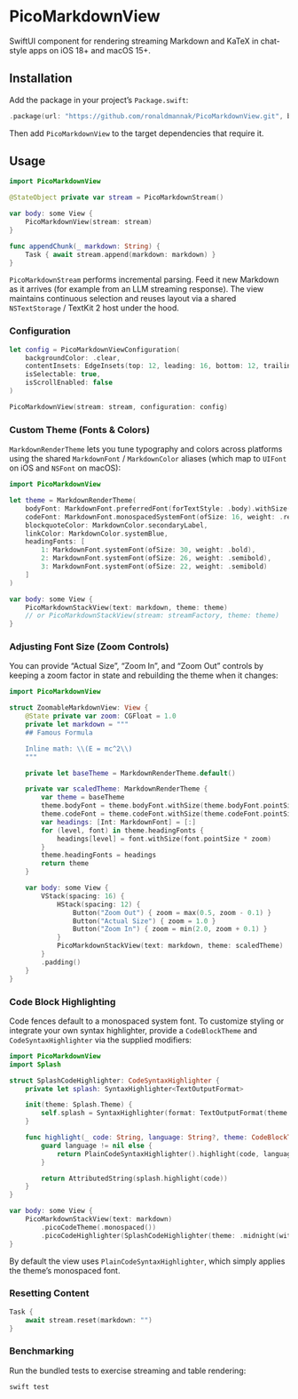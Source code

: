 # PicoMarkdownView

SwiftUI component for rendering streaming Markdown and KaTeX in chat-style apps on iOS 18+ and macOS 15+.

## Installation

Add the package in your project’s `Package.swift`:

```swift
.package(url: "https://github.com/ronaldmannak/PicoMarkdownView.git", branch: "main")
```

Then add `PicoMarkdownView` to the target dependencies that require it.

## Usage

```swift
import PicoMarkdownView

@StateObject private var stream = PicoMarkdownStream()

var body: some View {
    PicoMarkdownView(stream: stream)
}

func appendChunk(_ markdown: String) {
    Task { await stream.append(markdown: markdown) }
}
```

`PicoMarkdownStream` performs incremental parsing. Feed it new Markdown as it arrives (for example from an LLM streaming response). The view maintains continuous selection and reuses layout via a shared `NSTextStorage` / TextKit 2 host under the hood.

### Configuration

```swift
let config = PicoMarkdownViewConfiguration(
    backgroundColor: .clear,
    contentInsets: EdgeInsets(top: 12, leading: 16, bottom: 12, trailing: 16),
    isSelectable: true,
    isScrollEnabled: false
)

PicoMarkdownView(stream: stream, configuration: config)
```

### Custom Theme (Fonts & Colors)

`MarkdownRenderTheme` lets you tune typography and colors across platforms using the shared `MarkdownFont` / `MarkdownColor` aliases (which map to `UIFont` on iOS and `NSFont` on macOS):

```swift
import PicoMarkdownView

let theme = MarkdownRenderTheme(
    bodyFont: MarkdownFont.preferredFont(forTextStyle: .body).withSize(18),
    codeFont: MarkdownFont.monospacedSystemFont(ofSize: 16, weight: .regular),
    blockquoteColor: MarkdownColor.secondaryLabel,
    linkColor: MarkdownColor.systemBlue,
    headingFonts: [
        1: MarkdownFont.systemFont(ofSize: 30, weight: .bold),
        2: MarkdownFont.systemFont(ofSize: 26, weight: .semibold),
        3: MarkdownFont.systemFont(ofSize: 22, weight: .semibold)
    ]
)

var body: some View {
    PicoMarkdownStackView(text: markdown, theme: theme)
    // or PicoMarkdownStackView(stream: streamFactory, theme: theme)
}
```

### Adjusting Font Size (Zoom Controls)

You can provide “Actual Size”, “Zoom In”, and “Zoom Out” controls by keeping a zoom factor in state and rebuilding the theme when it changes:

```swift
import PicoMarkdownView

struct ZoomableMarkdownView: View {
    @State private var zoom: CGFloat = 1.0
    private let markdown = """
    ## Famous Formula

    Inline math: \\(E = mc^2\\)
    """

    private let baseTheme = MarkdownRenderTheme.default()

    private var scaledTheme: MarkdownRenderTheme {
        var theme = baseTheme
        theme.bodyFont = theme.bodyFont.withSize(theme.bodyFont.pointSize * zoom)
        theme.codeFont = theme.codeFont.withSize(theme.codeFont.pointSize * zoom)
        var headings: [Int: MarkdownFont] = [:]
        for (level, font) in theme.headingFonts {
            headings[level] = font.withSize(font.pointSize * zoom)
        }
        theme.headingFonts = headings
        return theme
    }

    var body: some View {
        VStack(spacing: 16) {
            HStack(spacing: 12) {
                Button("Zoom Out") { zoom = max(0.5, zoom - 0.1) }
                Button("Actual Size") { zoom = 1.0 }
                Button("Zoom In") { zoom = min(2.0, zoom + 0.1) }
            }
            PicoMarkdownStackView(text: markdown, theme: scaledTheme)
        }
        .padding()
    }
}
```

### Code Block Highlighting

Code fences default to a monospaced system font. To customize styling or integrate your own syntax highlighter, provide a `CodeBlockTheme` and `CodeSyntaxHighlighter` via the supplied modifiers:

```swift
import PicoMarkdownView
import Splash

struct SplashCodeHighlighter: CodeSyntaxHighlighter {
    private let splash: SyntaxHighlighter<TextOutputFormat>

    init(theme: Splash.Theme) {
        self.splash = SyntaxHighlighter(format: TextOutputFormat(theme: theme))
    }

    func highlight(_ code: String, language: String?, theme: CodeBlockTheme) -> AttributedString {
        guard language != nil else {
            return PlainCodeSyntaxHighlighter().highlight(code, language: language, theme: theme)
        }

        return AttributedString(splash.highlight(code))
    }
}

var body: some View {
    PicoMarkdownStackView(text: markdown)
        .picoCodeTheme(.monospaced())
        .picoCodeHighlighter(SplashCodeHighlighter(theme: .midnight(withFont: Splash.Font(size: 14))))
}
```

By default the view uses `PlainCodeSyntaxHighlighter`, which simply applies the theme’s monospaced font.

### Resetting Content

```swift
Task {
    await stream.reset(markdown: "")
}
```

### Benchmarking

Run the bundled tests to exercise streaming and table rendering:

```bash
swift test
```


